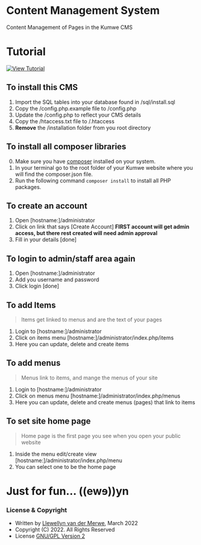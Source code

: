 # Content Management System

Content Management of Pages in the Kumwe CMS

# Tutorial

[![](https://git.vdm.dev/Kumwe/cms/raw/branch/master/media/images/tutorial_thumb.jpg "View Tutorial")](https://www.youtube.com/watch?v=43_V9OxUAdE)

## To install this CMS

1. Import the SQL tables into your database found in /sql/install.sql
2. Copy the /config.php.example file to /config.php
3. Update the /config.php to reflect your CMS details
4. Copy the /htaccess.txt file to /.htaccess
5. **Remove** the /installation folder from you root directory

## To install all composer libraries

0. Make sure you have [composer](https://getcomposer.org/doc/00-intro.md#installation-linux-unix-macos) installed on your system.
1. In your terminal go to the root folder of your Kumwe website where you will find the composer.json file.
2. Run the following command `composer install` to install all PHP packages.

## To create an account

1. Open [hostname:]/administrator
2. Click on link that says [Create Account] __FIRST account will get admin access, but there rest created will need admin approval__
3. Fill in your details [done]

## To login to admin/staff area again

1. Open [hostname:]/administrator
2. Add you username and password
3. Click login [done]

## To add Items

> Items get linked to menus and are the text of your pages

1. Login to [hostname:]/administrator
2. Click on items menu [hostname:]/administrator/index.php/items
3. Here you can update, delete and create items

## To add menus

> Menus link to items, and mange the menus of your site

1. Login to [hostname:]/administrator
2. Click on menus menu [hostname:]/administrator/index.php/menus
3. Here you can update, delete and create menus (pages) that link to items

## To set site home page

> Home page is the first page you see when you open your public website

1. Inside the menu edit/create view [hostname:]/administrator/index.php/menu
2. You can select one to be the home page

# Just for fun... ((ewɘ))yn

### License & Copyright
- Written by [Llewellyn van der Merwe](https://github.com/Llewellynvdm), March 2022
- Copyright (C) 2022. All Rights Reserved
- License [GNU/GPL Version 2](http://www.gnu.org/licenses/gpl-2.0.html)
